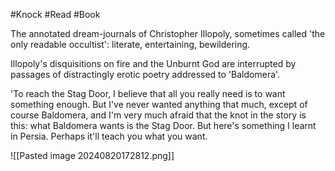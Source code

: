 #Knock #Read #Book 

The annotated dream-journals of Christopher Illopoly, sometimes called 'the only readable occultist': literate, entertaining, bewildering.

Illopoly's disquisitions on fire and the Unburnt God are interrupted by passages of distractingly erotic poetry addressed to 'Baldomera'.

'To reach the Stag Door, I believe that all you really need is to want something enough. But I've never wanted anything that much, except of course Baldomera, and I'm very much afraid that the knot in the story is this: what Baldomera wants is the Stag Door. But here's something I learnt in Persia. Perhaps it'll teach you what you want.

![[Pasted image 20240820172812.png]]
